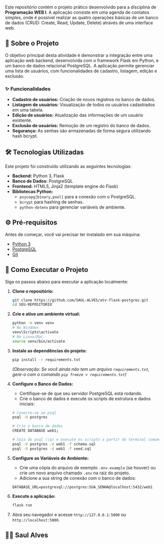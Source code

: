 
Este repositório contém o projeto prático desenvolvido para a disciplina de **Programação WEB I**. A aplicação consiste em uma agenda de contatos simples, onde é possível realizar as quatro operações básicas de um banco de dados (CRUD: Create, Read, Update, Delete) através de uma interface web.

## 🚀 Sobre o Projeto

O objetivo principal desta atividade é demonstrar a integração entre uma aplicação web backend, desenvolvida com o framework Flask em Python, e um banco de dados relacional PostgreSQL. A aplicação permite gerenciar uma lista de usuários, com funcionalidades de cadastro, listagem, edição e exclusão.

### ✨ Funcionalidades

* **Cadastro de usuários:** Criação de novos registros no banco de dados.
* **Listagem de usuários:** Visualização de todos os usuários cadastrados em uma tabela.
* **Edição de usuários:** Atualização das informações de um usuário existente.
* **Exclusão de usuários:** Remoção de um registro do banco de dados.
* **Segurança:** As senhas são armazenadas de forma segura utilizando hash bcrypt.

## 🛠️ Tecnologias Utilizadas

Este projeto foi construído utilizando as seguintes tecnologias:

* **Backend:** Python 3, Flask
* **Banco de Dados:** PostgreSQL
* **Frontend:** HTML5, Jinja2 (template engine do Flask)
* **Bibliotecas Python:**
    * `psycopg[binary,pool]` para a conexão com o PostgreSQL.
    * `bcrypt` para hashing de senhas.
    * `python-dotenv` para gerenciar variáveis de ambiente.

## ⚙️ Pré-requisitos

Antes de começar, você vai precisar ter instalado em sua máquina:
* [Python 3](https://www.python.org/)
* [PostgreSQL](https://www.postgresql.org/download/)
* [Git](https://git-scm.com/)

## 🏁 Como Executar o Projeto

Siga os passos abaixo para executar a aplicação localmente:

1.  **Clone o repositório:**
    ```bash
    git clone https://github.com/SAUL-ALVES/atv-flask-postgres.git
    cd SEU-REPOSITORIO
    ```

2.  **Crie e ative um ambiente virtual:**
    ```bash
    python -m venv venv
    # No Windows
    venv\Scripts\activate
    # No Linux/Mac
    source venv/bin/activate
    ```

3.  **Instale as dependências do projeto:**
    ```bash
    pip install -r requirements.txt
    ```
    *(Observação: Se você ainda não tem um arquivo `requirements.txt`, gere-o com o comando `pip freeze > requirements.txt`)*

4.  **Configure o Banco de Dados:**
    * Certifique-se de que seu servidor PostgreSQL está rodando.
    * Crie o banco de dados e execute os scripts de estrutura e dados iniciais:
    ```bash
    # Conecte-se ao psql
    psql -U postgres

    # Crie o banco de dados
    CREATE DATABASE web1;

    # Saia do psql (\q) e execute os scripts a partir do terminal comum
    psql -U postgres -d web1 -f schema.sql
    psql -U postgres -d web1 -f seed.sql
    ```

5.  **Configure as Variáveis de Ambiente:**
    * Crie uma cópia do arquivo de exemplo `.env.example` (se houver) ou crie um novo arquivo chamado `.env` na raiz do projeto.
    * Adicione a sua string de conexão com o banco de dados:
    ```
    DATABASE_URL=postgresql://postgres:SUA_SENHA@localhost:5432/web1
    ```

6.  **Execute a aplicação:**
    ```bash
    flask run
    ```

7.  Abra seu navegador e acesse `http://127.0.0.1:5000` ou `http://localhost:5000`.

## 👨‍💻 Saul Alves

